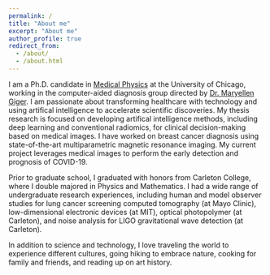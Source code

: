 ```yaml
---
permalink: /
title: "About me"
excerpt: "About me"
author_profile: true
redirect_from: 
  - /about/
  - /about.html
---
```


I am a Ph.D. candidate in [Medical Physics](https://medphys.uchicago.edu) at the University of Chicago, working in the computer-aided diagnosis group directed by [Dr. Maryellen Giger](https://radiology.uchicago.edu/faculty/maryellen-l-giger-phd). I am passionate about transforming healthcare with technology and using artifical intelligence to accelerate scientific discoveries. My thesis research is focused on developing artifical intelligence methods, including deep learning and conventional radiomics, for clinical decision-making based on medical images. I have worked on breast cancer diagnosis using state-of-the-art multiparametric magnetic resonance imaging. My current project leverages medical images to perform the early detection and prognosis of COVID-19.

Prior to graduate school, I graduated with honors from Carleton College, where I double majored in Physics and Mathematics. I had a wide range of undergraduate research experiences, including human and model observer studies for lung cancer screening computed tomography (at Mayo Clinic), low-dimensional electronic devices (at MIT), optical photopolymer (at Carleton), and noise analysis for LIGO gravitational wave detection (at Carleton).

In addition to science and technology, I love traveling the world to experience different cultures, going hiking to embrace nature, cooking for family and friends, and reading up on art history.

